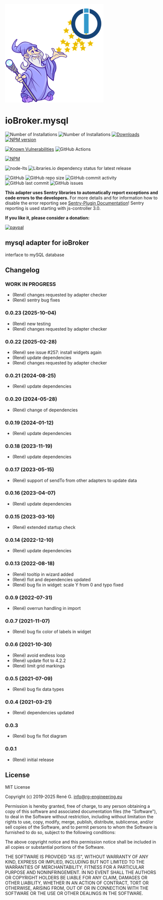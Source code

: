 ![Logo](admin/mysql.png)
# ioBroker.mysql


![Number of Installations](http://iobroker.live/badges/mysql-installed.svg) ![Number of Installations](http://iobroker.live/badges/mysql-stable.svg)
[![Downloads](https://img.shields.io/npm/dm/iobroker.mysql.svg)](https://www.npmjs.com/package/iobroker.mysql)
[![NPM version](http://img.shields.io/npm/v/iobroker.mysql.svg)](https://www.npmjs.com/package/iobroker.mysql)

[![Known Vulnerabilities](https://snyk.io/test/github/rg-engineering/ioBroker.mysql/badge.svg)](https://snyk.io/test/github/rg-engineering/ioBroker.mysql)
![GitHub Actions](https://github.com/rg-engineering/ioBroker.mysql/workflows/Test%20and%20Release/badge.svg)

[![NPM](https://nodei.co/npm/iobroker.mysql.png?downloads=true)](https://nodei.co/npm/iobroker.mysql/)

![node-lts](https://img.shields.io/node/v-lts/iobroker.mysql?style=flat-square)
![Libraries.io dependency status for latest release](https://img.shields.io/librariesio/release/npm/iobroker.mysql?label=npm%20dependencies&style=flat-square)


![GitHub](https://img.shields.io/github/license/rg-engineering/ioBroker.mysql?style=flat-square)
![GitHub repo size](https://img.shields.io/github/repo-size/rg-engineering/ioBroker.mysql?logo=github&style=flat-square)
![GitHub commit activity](https://img.shields.io/github/commit-activity/m/rg-engineering/ioBroker.mysql?logo=github&style=flat-square)
![GitHub last commit](https://img.shields.io/github/last-commit/rg-engineering/ioBroker.mysql?logo=github&style=flat-square)
![GitHub issues](https://img.shields.io/github/issues/rg-engineering/ioBroker.mysql?logo=github&style=flat-square)


**This adapter uses Sentry libraries to automatically report exceptions and code errors to the developers.** 
For more details and for information how to disable the error reporting see [Sentry-Plugin Documentation](https://github.com/ioBroker/plugin-sentry#plugin-sentry)! Sentry reporting is used starting with js-controller 3.0.

**If you like it, please consider a donation:**
                                                                          
[![paypal](https://www.paypalobjects.com/en_US/DK/i/btn/btn_donateCC_LG.gif)](https://www.paypal.com/donate/?hosted_button_id=34ESBMJ932QZC) 



## mysql adapter for ioBroker

interface to mySQL database




## Changelog

<!--
  Placeholder for the next version (at the beginning of the line):
  ### **WORK IN PROGRESS**
-->

### **WORK IN PROGRESS**
* (René) changes requested by adapter checker
* (René) sentry bug fixes

### 0.0.23 (2025-10-04)
* (René) new testing
* (René) changes requested by adapter checker

### 0.0.22 (2025-02-28)
* (René) see issue #257: install widgets again
* (René) update dependencies
* (René) changes requested by adapter checker

### 0.0.21 (2024-08-25)
* (René) update dependencies

### 0.0.20 (2024-05-28)
* (René) change of dependencies

### 0.0.19 (2024-01-12)
* (René) update dependencies

### 0.0.18 (2023-11-19)
* (René) update dependencies

### 0.0.17 (2023-05-15)
* (René) support of sendTo from other adapters to update data

### 0.0.16 (2023-04-07)
* (René) update dependencies

### 0.0.15 (2023-03-10)
* (René) extended startup check

### 0.0.14 (2022-12-10)
* (René) update dependencies

### 0.0.13 (2022-08-18)
* (René) tooltip in wizard added
* (René) flot and dependencies updated
* (René) bug fix in widget: scale Y from 0 and typo fixed

### 0.0.9 (2022-07-31)
* (René) overrun handling in import

### 0.0.7 (2021-11-07)
* (René) bug fix color of labels in widget

### 0.0.6 (2021-10-30)
* (René) avoid endless loop
* (René) update flot to 4.2.2
* (René) limit grid markings

### 0.0.5 (2021-07-09)
* (René) bug fix data types

### 0.0.4 (2021-03-21)
* (René) dependencies updated

### 0.0.3
* (René) bug fix flot diagram

### 0.0.1
* (René) initial release

## License
MIT License

Copyright (c) 2019-2025 René G. <info@rg-engineering.eu>

Permission is hereby granted, free of charge, to any person obtaining a copy
of this software and associated documentation files (the "Software"), to deal
in the Software without restriction, including without limitation the rights
to use, copy, modify, merge, publish, distribute, sublicense, and/or sell
copies of the Software, and to permit persons to whom the Software is
furnished to do so, subject to the following conditions:

The above copyright notice and this permission notice shall be included in all
copies or substantial portions of the Software.

THE SOFTWARE IS PROVIDED "AS IS", WITHOUT WARRANTY OF ANY KIND, EXPRESS OR
IMPLIED, INCLUDING BUT NOT LIMITED TO THE WARRANTIES OF MERCHANTABILITY,
FITNESS FOR A PARTICULAR PURPOSE AND NONINFRINGEMENT. IN NO EVENT SHALL THE
AUTHORS OR COPYRIGHT HOLDERS BE LIABLE FOR ANY CLAIM, DAMAGES OR OTHER
LIABILITY, WHETHER IN AN ACTION OF CONTRACT, TORT OR OTHERWISE, ARISING FROM,
OUT OF OR IN CONNECTION WITH THE SOFTWARE OR THE USE OR OTHER DEALINGS IN THE
SOFTWARE.
